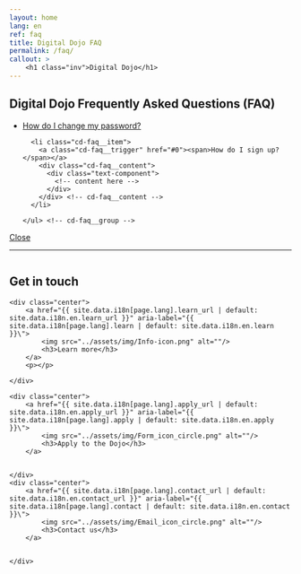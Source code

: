 ```yaml
---
layout: home
lang: en
ref: faq
title: Digital Dojo FAQ
permalink: /faq/
callout: >
    <h1 class="inv">Digital Dojo</h1>
---
```


## Digital Dojo Frequently Asked Questions (FAQ)

<section class="cd-faq js-cd-faq container max-width-md margin-top-lg margin-bottom-lg">

  <div class="cd-faq__items">
    <ul class="cd-faq__group">
      <li class="cd-faq__item">
        <a class="cd-faq__trigger" href="#0"><span>How do I change my password?</span></a>
        <div class="cd-faq__content">
          <div class="text-component">
            <!-- content here -->
          </div>
        </div> <!-- cd-faq__content -->
      </li>

      <li class="cd-faq__item">
        <a class="cd-faq__trigger" href="#0"><span>How do I sign up?</span></a>
        <div class="cd-faq__content">
          <div class="text-component">
            <!-- content here -->
          </div>
        </div> <!-- cd-faq__content -->
      </li>

    </ul> <!-- cd-faq__group -->
  </div> <!-- cd-faq__items -->

  <a href="#0" class="cd-faq__close-panel text-replace">Close</a>

  <div class="cd-faq__overlay" aria-hidden="true"></div>
</section> <!-- cd-faq -->





---
<p><img src="../assets/img/decorative-dots.png" class="dots" role="presentation" alt=""></p>

## Get in touch

<div class="grid-plain">
    
    <div class="center">
        <a href="{{ site.data.i18n[page.lang].learn_url | default: site.data.i18n.en.learn_url }}" aria-label="{{ site.data.i18n[page.lang].learn | default: site.data.i18n.en.learn }}\">
            <img src="../assets/img/Info-icon.png" alt=""/>
            <h3>Learn more</h3>
        </a>
        <p></p>

    </div>
    
    <div class="center">
        <a href="{{ site.data.i18n[page.lang].apply_url | default: site.data.i18n.en.apply_url }}" aria-label="{{ site.data.i18n[page.lang].apply | default: site.data.i18n.en.apply }}\">
            <img src="../assets/img/Form_icon_circle.png" alt=""/>
            <h3>Apply to the Dojo</h3>
        </a>
        

    </div>
    <div class="center">
        <a href="{{ site.data.i18n[page.lang].contact_url | default: site.data.i18n.en.contact_url }}" aria-label="{{ site.data.i18n[page.lang].contact | default: site.data.i18n.en.contact }}\">
            <img src="../assets/img/Email_icon_circle.png" alt=""/>
            <h3>Contact us</h3>
        </a>
        

    </div>

</div>




